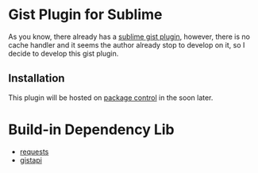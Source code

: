 # Gist Plugin for Sublime
As you know, there already has a <a href="https://github.com/condemil/Gist">sublime gist plugin</a>, however, there is no cache handler and it seems the author already stop to develop on it, so I decide to develop this gist plugin.

## Installation
This plugin will be hosted on [package control](https://sublime.wbond.net/packages/HaoGist) in the soon later.

# Build-in Dependency Lib
+ [requests](https://github.com/kennethreitz/requests)
+ [gistapi](https://github.com/kennethreitz/gistapi.py)